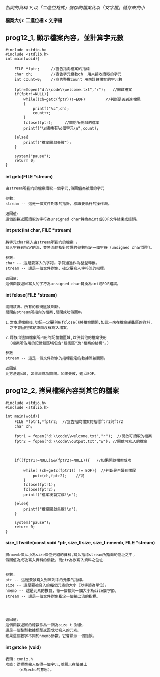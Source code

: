_相同的資料下,以「二進位格式」儲存的檔案比以「文字檔」儲存來的小_
  
#### 檔案大小:  二進位檔 < 文字檔 

## prog12_1, 顯示檔案內容，並計算字元數
```
#include <stdio.h>
#include <stdlib.h>
int main(void){
	
	FILE *fptr;     //宣告指向檔案的指標 
	char ch;        //宣告字元變數ch  用來接收讀取的字元 
	int count=0;    //宣告整數count 用來計算檔案的字元數 
	
	fptr=fopen("d:\\code\\welcome.txt","r");   //開啟檔案
	if(fptr!=NULL){
		while((ch=getc(fptr))!=EOF) 	    //判斷是否到達檔尾
		{
			printf("%c",ch);
			count++;
		} 
		fclose(fptr);     //關閉所開啟的檔案
		printf("\n總共有%d個字元\n",count);
		 
	}else{
		printf("檔案開啟失敗");
	}
	
	system("pause");
	return 0;
}
```
#### int getc(FILE *stream) 
```
由stream所指向的檔案讀取一個字元,傳回值為被讀的字元

參數:
stream -- 這是一個文件對象的指針，標識要執行的操作流。

返回值:
這個函數返回讀取的字符為unsigned char轉換為int或EOF文件結束或錯誤。
```
#### int putc(int char, FILE *stream)
```
將字元char寫入由stream所指向的檔案 。
寫入字符到指定的流，並將流的指針位置的參數指定一個字符（unsigned char類型）。

參數:
char -- 這是要寫入的字符。字符通過作為整型轉換。
stream -- 這是一個文件對象，確定要寫入字符流的指標。

返回值:
這個函數返回寫入的字符為unsigned char轉換為int或EOF錯誤。
```
#### int fclose(FILE *stream)
```
關閉該流。所有的緩衝區被刷新。  
關閉由stream所指向的檔案,關閉成功傳回0。

1.當處理檔案後,切記一定要利用fclose()將檔案關閉,如此一來在檔案緩衝區的資料,
  才不會因程式結束而沒有寫入檔案。

2.釋放出這個檔案所占用的記憶體區域,以供其他的檔案使用
  (檔案所佔用的記憶體區域包含"緩衝區"及"檔案的結構"。)

參數
stream -- 這是一個文件對象的指標指定的數據流被關閉。

返回值
此方法返回0，如果流成功關閉。如果失敗，返回EOF。
```
## prog12_2, 拷貝檔案內容到其它的檔案
```
#include <stdio.h>
#include <stdlib.h>

int main(void){
	FILE *fptr1,*fptr2;  //宣告指向檔案的指標ftr1與ftr2
	char ch;
	
	fptr1 = fopen("d:\\code\\welcome.txt","r");  //開啟可讀取的檔案
	fptr2 = fopen("d:\\code\\output.txt","w"); //開啟可寫入的檔案
	
	
	
	if((fptr1!=NULL)&&(fptr2!=NULL)){   //如果開啟檔案成功 
	
		while( (ch=getc(fptr1)) != EOF){  //判斷是否讀到檔尾    
			putc(ch,fptr2);    //將 
		}
		fclose(fptr1);
		fclose(fptr2);
		printf("檔案複製完成!\n");
		
	}else{
		printf("檔案開啟失敗!\n");
	}
	
	system("pause");
	return 0;
}
```
#### size_t fwrite(const void *ptr, size_t size, size_t nmemb, FILE *stream)
```
將nmemb個大小為size個位元組的資料,寫入指標stream所指向的位址之中,
傳回值為成功寫入資料的個數，而ptr為欲寫入資料之位址·


參數:
ptr -- 這是要被寫入到陣列中的元素的指標。
size -- 這是要被寫入的每個元素的大小（以字節為單位）。
nmemb -- 這是元素的數目，每一個都與一個大小為size個字節。
stream -- 這是一個文件對象指定一個輸出流的指標。




返回值:
這個函數返回的總數作為一個為size_t 對象，
這是一個整型數據類型返回成功寫入的元素。
如果這個數字不同於nmemb參數，它會顯示一個錯誤。

```
#### int getche (void)
```
表頭：conio.h
功能：從標準輸入取得一個字元,並顯示在螢幕上
      (e為echo的意思)。

```
 

